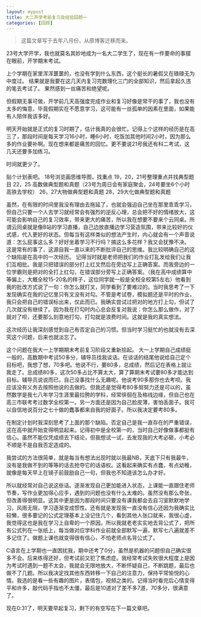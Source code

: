 ```yaml
---
layout: mypost
title: 大二开学考前复习及经验回顾一
categories: [回顾]
---
```


> 这篇文章写于去年八月份，从原博客迁移而来。

23号大学开学，我也就莫名其妙地成为一名大二学生了，现在有一件要命的事摆在眼前，开学期末考试。

上个学期在家里浑浑噩噩的，也没有学到什么东西，这个挺长的暑假又在碌碌无为中度过。
结果就是我要在这几天内复习完数理化三门的全部知识，然后拿起久违的笔去考试了。
果然感到一丝痛苦和绝望呢。

但假期无事可做，开学前几天高强度完成作业和复习好像是常干的事了，我也没有太多的悔意，毕竟假期实在不愿意学习，这可能有一丝孤单的因素在里面，如果能有人陪伴我该多好。

明天开始就是正式的复习时期了，估计我真的会很忙。记得上个这样的经历是在高三了，那段时间是每天学习16小时，睡6小时，吃饭加其他时间2小时，因为那么多的作业要补啊。现在想来都是痛苦的回忆。更不要说21号我还有科二考试，这几天还要多加练习。

时间就更少了。

贴个计划表吧。
18号浏览画思维导图，找重点
19，20，21号整理重点并找典型题目
22，25 高数做典型题和真题（23号为周日会有家庭聚会，24号要坐6个小时高铁去学校）
26，27大物做典型题和真题
28，29大化做典型题和真题

虽然，在有限的时间里我没有理由去拖延了，也就会强迫自己坐在那里乖乖学习，但自己只要一个人去学习就经常会有强烈的逆反心理，总会把不好的情绪放大，这可能会影响自己的复习效率，带来更大的痛苦，所以我在想要不要来个云同桌。所谓云同桌就是像B站的学习直播，自己边放直播边学习营造氛围，带来比较好的仪式感，代入更好的状态。但每当有这样类似的想法产生时，内心就会有一个声音说道：怎么屁事这么多？好好坐着学习不行吗？搞这么多花样？我又会犹豫不决。
这是常有的事了，这源自我一直以来的不断批评自己的思维。我比较明确自己的这个缺陷是在高中的一次经历。
记得当时就是老师把我们的作业打乱发给我们让我们互相批。我是只把错误的部分打上红叉然后在旁边写上正确答案。而我旁边的一位学霸则是把对的全打上红勾，在错误部分旁写上正确答案。（我在高中成绩算中等偏上，大概全校15-20名的样子，这位同学就一般是全校全校第5左右）他看到我的批改方式说了一句：你怎么就打叉，同学看到了要难过的。当时我思考了一下发现确实在我的记忆里只有叉没有对勾。不管是考试卷，模拟题还是平时的作业，我只会把自己的错误标出来，仅此而已。我确实尝试过把对的地方打上勾，但试了几次就没有继续了。因为我在打勾时内心总会反复对我说：你怎么那么做作，对了就对了呗，还要那么刻意地打勾，打勾就是浪费时间。这就是我的真实想法。

这次经历让我深刻感觉到自己有否定自己的习惯。但当时学习挺忙的也就没有去深究这个问题，后来也就淡忘了。

这个问题在我大一上学期期末考前复习阶段又重新拾起。
大一上学期自己成绩挺一般的，高数期中考试50多分，辅导员找我谈话。在谈话的结尾他说给自己定个目标吧，我想了想，70多吧。他说不行，要80多，总成绩，然后记在表格上就让我走了。总成绩80多，这次50多占比不算太大，算了算期末考试要80多才能达到目标。辅导员说说而已，自己没事找什么无趣呢。他说考90多那你也去考呗。我应该没有义务去按照他说的去做的。但我还是觉得考80多努努力还是可以的，虽然数学是我七八年学习生涯里最拉胯的学科，经常徘徊在及格线边缘，但自己也在高三市联考考过数学全校第一。另一方面还是因为自己脸皮薄，害怕丢面子。我可以自信地说百分之七十做的蠢事都来自我的好面子。所以我决定要考80多。

在制定计划时我深刻思考了上面的那个缺陷。否定自己是我一直存在的严重错误，这在高中就开始变得明显起来。记得初中是全校第一的，当时自己好像做事都挺有信心。虽然不能仅凭成绩去下结论，但我想试一试，去发现我的大考必砸，小考必不顺是不是自我否定造成的。

我尝试的方法很简单，就是每当有想法出现时就以我最NB，天底下只有我最牛，没有是我做不到的等等的话去抢夺它的话语权。这看起来确实有点蠢，有点幼稚，就像是每天早上在镜子前鼓励自己一句，但我也不知道该怎么办才好。

所以就经常对自己说这些话。逐渐发现自己更加能进入状态，上课能一直跟住老师节奏，写作业更加得心应手，遇到的问题也没有什么太难的。虽然没有那么夸张，但改善得很明显。这其中更是因为那段时间只要没有课我都会去自习室默默地学习，风雨无阻，学习逐渐变成惯性。还有就是发现我一直没有信心还因为我确实比较懒，很多要记的公式定理基本上没记住几个，看到其他人张口就来，我很心虚，我觉得这也是我在学习上自卑的一个原因。所以我就老老实实地去背公式了，把所有公式列在一张纸上，每当做对应学科作业前就全部默写一遍，默写七八遍就差不多记住了。做题上课也就变得很有信心，不怕老师点名背公式了。

C语言在上学期也一直困扰我，期中还考了0分，虽然是机器的问题但自己确实很多不会。后来练得还好，但考试前又犯了焦虑症。我经常考试失败很大程度上是因为考试时遇到一题不太会，我就会无限地放大，不断怀疑自己，不断跳题，最后也做不了几题。所以我决定找其他东西转移一下自己的注意力，保持平常愉悦的心情。我选的是看一些有趣的图片，表情包，视频之类的。记得当时看完后心情变得平和许多，敲代码手指也不太僵，最后是10道对了差不多7道，70多分，很满意了。

现在0:31了，明天要早起复习，剩下的有空写在下一篇文章吧。

